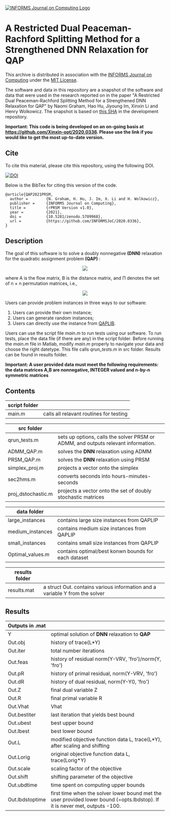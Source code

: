 [![INFORMS Journal on Computing Logo](https://INFORMSJoC.github.io/logos/INFORMS_Journal_on_Computing_Header.jpg)](https://pubsonline.informs.org/journal/ijoc)

# A Restricted Dual Peaceman-Rachford Splitting Method for a Strengthened DNN Relaxation for QAP 

This archive is distributed in association with the [INFORMS Journal on Computing](https://pubsonline.informs.org/journal/ijoc) under the [MIT License](LICENSE).

The software and data in this repository are a snapshot of the software and data that were used in the research reported on in the paper "A Restricted Dual Peaceman-Rachford Splitting Method for a Strengthened DNN Relaxation for QAP" by Naomi Graham, Hao Hu, Jiyoung Im, Xinxin Li and Henry Wolkowicz. The snapshot is based on [this SHA](https://github.com/Xinxin-opt/2020.0336/commit/master) in the development repository. 

**Important: This code is being developed on an on-going basis at https://github.com/Xinxin-opt/2020.0336. Please use the link if you would like to get the most up-to-date version.**


## Cite

To cite this material, please cite this repository, using the following DOI.

[![DOI](https://zenodo.org/badge/414280809.svg)](https://zenodo.org/badge/latestdoi/414280809)

Below is the BibTex for citing this version of the code.

```
@article{QAP2021PRSM,
  author =        {N. Graham, H. Hu, J. Im, X. Li and H. Wolkowicz},
  publisher =     {INFORMS Journal on Computing},
  title =         {rPRSM Version v1.0},
  year =          {2021},
  doi =           {10.5281/zenodo.5709968},
  url =           {https://github.com/INFORMSJoC/2020.0336},
}  
```


## Description

The goal of this software is to solve a doubly nonnegative **(DNN)** relaxation for 
the quadratic assignment problem **(QAP)** :  

<p align="center">
    <img src="https://latex.codecogs.com/svg.image?\large&space;p^*_{\text{QAP}}:=\min_{X&space;\in&space;\Pi}&space;&space;\text{trace}(AXBX^T),">
</p>

where A is the flow matrix, B is the distance matrix, and &Pi; denotes the set of n &times; n permutation matrices, i.e.,  

<p align="center">
    <img src="https://latex.codecogs.com/svg.image?\large&space;\Pi&space;=&space;\{X\in\mathbb{R}^{n\times&space;n}:&space;Xe=e,&space;X^Te&space;=&space;e,X_{ij}\in&space;\{0,1\}&space;\}.">
</p>

Users can provide problem instances in three ways to our software:
1. Users can provide their own instance;
2. Users can generate random instances; 
3. Users can directly use the instance from [QAPLIB](http://www.mgi.polymtl.ca/anjos/qaplib/inst.html).

Users can use the script file *main.m* to run tests using our software. To run tests, place the data file (if there are any) in the script folder. Before running the *main.m* file in Matlab, modify *main.m* properly to navigate your data and choose the right datetype. This file calls *qrun_tests.m* in src folder. Results can be found in results folder.

**Important: A user provided data must meet the following requirements: the data matrices A,B are nonnegative, INTEGER valued and n-by-n symmetric matrices**



## Contents

script folder    |   &#160; 
---------------|-------------------
main.m    | calls all relavant routines for testing

src folder       |  &#160; 
------------- |-------------------
qrun_tests.m     |     sets up options, calls the solver PRSM or ADMM, and outputs relevant information. 
ADMM_QAP.m       |    solves the **DNN** relaxation using ADMM
PRSM_QAP.m       |    solves the **DNN** relaxation using PRSM
simplex_proj.m   |  projects a vector onto the simplex
sec2hms.m        |  converts seconds into hours-minutes-seconds
proj_dstochastic.m|  projects a vector onto the set of doubly stochastic matrices

data folder   |   &#160; 
---------- |------------
large_instances | contains large size instances from QAPLIP
medium_instances| contains medium size instances from QAPLIP
small_instances |  contains small size instances from QAPLIP
Optimal_values.m|  contains optimal/best konwn bounds for each dataset

results folder    |   &#160; 
-------------- |-------------------
results.mat | a struct Out. contains various information and a variable Y from the solver

## Results

Outputs in .mat |   &#160; 
--------------|-------------------
Y             | optimal solution of **DNN** relaxation to **QAP**
   Out.obj    |  history of trace(L*Y) 
   Out.iter   | total number iterations
   Out.feas   | history of residual norm(Y-VRV, 'fro')/norm(Y, 'fro') 
   Out.pR     | history of primal residual, norm(Y-VRV, 'fro')
   Out.dR     | history of dual residual, norm(Y-Y0, 'fro')
   Out.Z      | final dual variable Z
   Out.R   | final primal variable R 
   Out.Vhat      | Vhat
   Out.bestiter  | last iteration that yields best bound
   Out.ubest     | best upper bound
   Out.lbest     | best lower bound
   Out.L         | modified objective function data L, trace(L*Y), after scaling and shifting
   Out.Lorig     | original objective function data L, trace(Lorig*Y)
   Out.scale     | scaling factor of the objective
   Out.shift     | shifting parameter of the objective
   Out.ubdtime   | time spent on computing upper bounds
   Out.lbdstoptime  | first time when the solver lower bound met the user provided lower bound (=opts.lbdstop). If it is never met, outputs -100.


